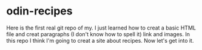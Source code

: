 # odin-recipes
Here is the first real git repo of my. I just learned how to creat a basic HTML file and creat paragraphs (I don't know how to spell it) link and images. 
In this repo I think I'm going to creat a site about recipes. Now let's get into it.